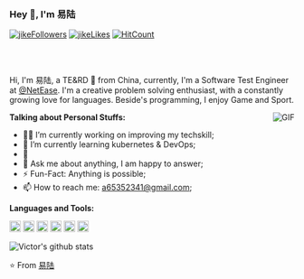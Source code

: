 ### Hey 👋, I'm 易陆

[![jikeFollowers](https://img.shields.io/badge/dynamic/json?color=%23FFE411&label=JikeFollowers&query=%24.data.totalSubs&url=https%3A%2F%2Fapi.spencerwoo.com%2Fsubstats%2F%3Fsource%3DjikeFollower%26queryKey%3Dd25cf3f3-f6e6-4427-b418-51ba06cf26e9)](https://m.okjike.com)
[![jikeLikes](https://img.shields.io/badge/dynamic/json?color=%23FFE411&label=JikeLikes&query=%24.data.totalSubs&url=https%3A%2F%2Fapi.spencerwoo.com%2Fsubstats%2F%3Fsource%3DjikeLiked%26queryKey%3Dd25cf3f3-f6e6-4427-b418-51ba06cf26e9)](https://m.okjike.com)
[![HitCount](http://hits.dwyl.com/yili1992/yili1992.svg)](http://hits.dwyl.com/yili1992/yili1992)

<br />
<br />

Hi, I'm 易陆, a TE&RD  🚀 from China, currently, I'm a Software Test Engineer at️ [@NetEase](https://fuxi.163.com/). I'm a creative problem solving enthusiast, with a constantly growing love for languages. Beside's programming, I enjoy Game and Sport.

  <img align="right" alt="GIF" src="https://greekmeleehell.files.wordpress.com/2017/11/gif-4.gif" />

**Talking about Personal Stuffs:**

- 👨‍💻 I’m currently working on improving my techskill;
- 🌱 I’m currently learning kubernetes & DevOps; 
- 🤔 
- 💬 Ask me about anything, I am happy to answer;
- ⚡️ Fun-Fact: Anything is possible;
- 📫 How to reach me: a65352341@gmail.com;

**Languages and Tools:**  

<code><img height="20" src="https://img.shields.io/badge/-React-%23282C34?style=flat-square&logo=react"></code>
<code><img height="20" src="https://img.shields.io/badge/-MongoDB-HA248?style=flat-square&logo=mongodb"></code>
<code><img height="20" src="https://img.shields.io/badge/-Python-yellow?style=flat-square&logo=python"></code>
<code><img height="20" src="https://img.shields.io/badge/-Java-blue?style=flat-square&logo=java"></code>
<code><img height="20" src="https://img.shields.io/badge/-Git-%23F05032?style=flat-square&logo=git&logoColor=%23ffffff"></code>
<code><img height="20" src="https://img.shields.io/badge/-VSCode-%23007ACC?style=flat-square&logo=visual-studio-code"></code>


![Victor's github stats](https://github-readme-stats.vercel.app/api?username=yili1992&show_icons=true&hide_border=true)


⭐️ From [易陆](https://github.com/yili1992)
